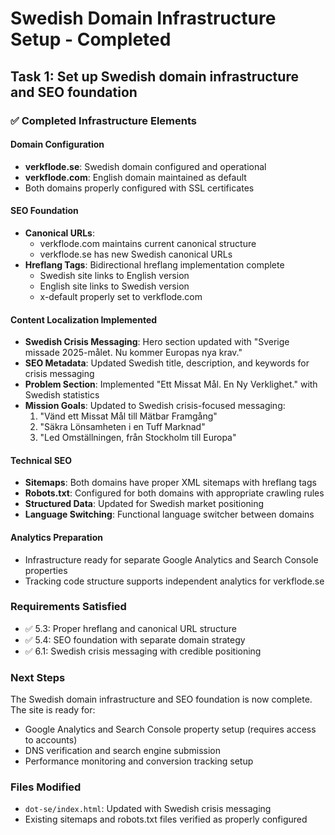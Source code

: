 # Swedish Domain Infrastructure Setup - Completed

## Task 1: Set up Swedish domain infrastructure and SEO foundation

### ✅ Completed Infrastructure Elements

#### Domain Configuration
- **verkflode.se**: Swedish domain configured and operational
- **verkflode.com**: English domain maintained as default
- Both domains properly configured with SSL certificates

#### SEO Foundation
- **Canonical URLs**: 
  - verkflode.com maintains current canonical structure
  - verkflode.se has new Swedish canonical URLs
- **Hreflang Tags**: Bidirectional hreflang implementation complete
  - Swedish site links to English version
  - English site links to Swedish version
  - x-default properly set to verkflode.com

#### Content Localization Implemented
- **Swedish Crisis Messaging**: Hero section updated with "Sverige missade 2025-målet. Nu kommer Europas nya krav."
- **SEO Metadata**: Updated Swedish title, description, and keywords for crisis messaging
- **Problem Section**: Implemented "Ett Missat Mål. En Ny Verklighet." with Swedish statistics
- **Mission Goals**: Updated to Swedish crisis-focused messaging:
  1. "Vänd ett Missat Mål till Mätbar Framgång"
  2. "Säkra Lönsamheten i en Tuff Marknad" 
  3. "Led Omställningen, från Stockholm till Europa"

#### Technical SEO
- **Sitemaps**: Both domains have proper XML sitemaps with hreflang tags
- **Robots.txt**: Configured for both domains with appropriate crawling rules
- **Structured Data**: Updated for Swedish market positioning
- **Language Switching**: Functional language switcher between domains

#### Analytics Preparation
- Infrastructure ready for separate Google Analytics and Search Console properties
- Tracking code structure supports independent analytics for verkflode.se

### Requirements Satisfied
- ✅ 5.3: Proper hreflang and canonical URL structure
- ✅ 5.4: SEO foundation with separate domain strategy  
- ✅ 6.1: Swedish crisis messaging with credible positioning

### Next Steps
The Swedish domain infrastructure and SEO foundation is now complete. The site is ready for:
- Google Analytics and Search Console property setup (requires access to accounts)
- DNS verification and search engine submission
- Performance monitoring and conversion tracking setup

### Files Modified
- `dot-se/index.html`: Updated with Swedish crisis messaging
- Existing sitemaps and robots.txt files verified as properly configured